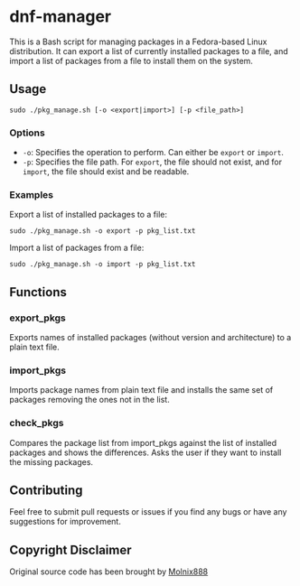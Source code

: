# dnf-manager
This is a Bash script for managing packages in a Fedora-based Linux distribution. It can export a list of currently installed packages to a file, and import a list of packages from a file to install them on the system.

## Usage

`sudo ./pkg_manage.sh [-o <export|import>] [-p <file_path>]` 

### Options

-   `-o`: Specifies the operation to perform. Can either be `export` or `import`.
-   `-p`: Specifies the file path. For `export`, the file should not exist, and for `import`, the file should exist and be readable.

### Examples

Export a list of installed packages to a file:

`sudo ./pkg_manage.sh -o export -p pkg_list.txt` 

Import a list of packages from a file:

`sudo ./pkg_manage.sh -o import -p pkg_list.txt` 

## Functions

### export_pkgs

Exports names of installed packages (without version and architecture) to a plain text file.

### import_pkgs

Imports package names from plain text file and installs the same set of packages removing the ones not in the list.

### check_pkgs

Compares the package list from import_pkgs against the list of installed packages and shows the differences. Asks the user if they want to install the missing packages.

## Contributing

Feel free to submit pull requests or issues if you find any bugs or have any suggestions for improvement.


## Copyright Disclaimer 
Original source code has been brought by [Molnix888](https://github.com/Molnix888/dnf-export-import-pkgs)

